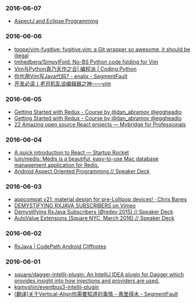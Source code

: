### 2016-06-07<br>
+ [AspectJ and Eclipse Programming](http://andrewclement.blogspot.com/)<br>

### 2016-06-06<br>
+ [tpope/vim-fugitive: fugitive.vim: a Git wrapper so awesome, it should be illegal](https://github.com/tpope/vim-fugitive)<br>
+ [tmhedberg/SimpylFold: No-BS Python code folding for Vim](https://github.com/tmhedberg/SimpylFold)<br>
+ [Vim与Python真乃天作之合| 编程派 | Coding Python](http://codingpy.com/article/vim-and-python-match-in-heaven/)<br>
+ [你也用Vim写Java代码? - enalix - SegmentFault](https://segmentfault.com/a/1190000005642590)<br>
+ [开发必读丨老司机乱谈编辑器之神——vim](https://mp.weixin.qq.com/s?__biz=MzAxMzYyNDkyNA==&mid=402307832&idx=1&sn=1dfcbb0ac9c02a064ae42f68dbb98ef3&scene=0&key=710a5d99946419d9881763c1d00761dd6cb1f38e0d4d7d4566eab5a82508c14505784eab00c0db22ebe630095d3aa0f9&ascene=0&uin=ODU2NjQ0ODgx&devicetype=iMac+MacBookPro12%2C1+OSX+OSX+10.11.3+build(15D21)&version=11020201&pass_ticket=CMI0LVk9rFrnWJaJpsVatU8ttg%2Fhhop%2Bt9KxgD%2FfTbg40kIbgU4par4UHnuWR52P)<br>

### 2016-06-05<br>
+ [Getting Started with Redux - Course by @dan_abramov @eggheadio](https://egghead.io/courses/getting-started-with-redux)<br>
+ [Getting Started with Redux - Course by @dan_abramov @eggheadio](https://egghead.io/courses/getting-started-with-redux)<br>
+ [22 Amazing open source React projects — Mybridge for Professionals](https://medium.mybridge.co/22-amazing-open-source-react-projects-cb8230ec719f#.cz5hscdrg)<br>

### 2016-06-04<br>
+ [A quick introduction to React — Startup Rocket](https://articles.startuprocket.com/a-quick-introduction-to-react-e083fb2bebf2#.usguh2zhz)<br>
+ [luin/medis: Medis is a beautiful, easy-to-use Mac database management application for Redis.](https://github.com/luin/medis)<br>
+ [Android Aspect Oriented Programming // Speaker Deck](https://speakerdeck.com/android10/android-aspect-oriented-programming)<br>

### 2016-06-03<br>
+ [appcompat v21: material design for pre-Lollipop devices! · Chris Banes](https://chris.banes.me/2014/10/17/appcompat-v21/)<br>
+ [DEMYSTIFYING RXJAVA SUBSCRIBERS on Vimeo](https://vimeo.com/144812843)<br>
+ [Demystifying RxJava Subscribers (Øredev 2015) // Speaker Deck](https://speakerdeck.com/jakewharton/demystifying-rxjava-subscribers-oredev-2015)<br>
+ [AutoValue Extensions (Square NYC, March 2016) // Speaker Deck](https://speakerdeck.com/jakewharton/autovalue-extensions-square-nyc-march-2016)<br>

### 2016-06-02<br>
+ [RxJava | CodePath Android Cliffnotes](http://guides.codepath.com/android/RxJava#avoiding-memory-leaks)<br>

### 2016-06-01<br>
+ [square/dagger-intellij-plugin: An IntelliJ IDEA plugin for Dagger which provides insight into how injections and providers are used.](https://github.com/square/dagger-intellij-plugin)<br>
+ [kgmyshin/eventbus3-intellij-plugin](https://github.com/kgmyshin/eventbus3-intellij-plugin)<br>
+ [[翻译]关于Vertical-Align你需要知道的事情 - 弗里得木 - SegmentFault](https://segmentfault.com/a/1190000002668492)<br>

